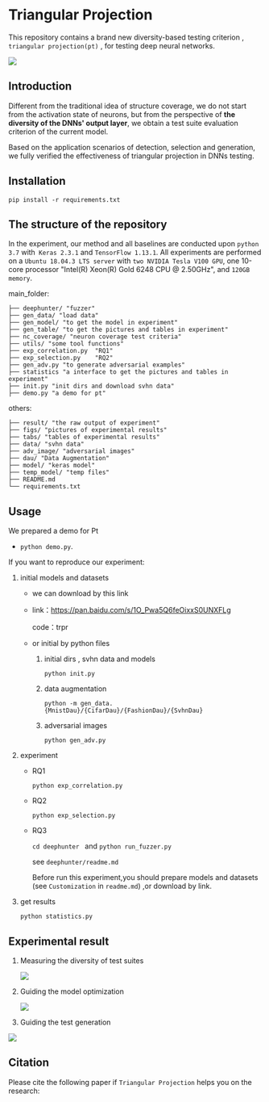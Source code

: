 # Triangular Projection

This repository contains a  brand new diversity-based testing criterion , `triangular projection(pt)` , for testing deep neural networks.

![](https://cdn.mathpix.com/snip/images/hQQFvFCoS3u90fO9xdCGukp_OwXzb3jxafs0_qjU2p8.original.fullsize.png)

## Introduction

Different from the traditional idea of structure coverage, we do not start from the activation state of neurons, but from the perspective of **the diversity of the DNNs' output layer**, we obtain a test suite evaluation criterion of the current model.

Based on the application scenarios of detection, selection and generation, we fully verified the effectiveness of triangular projection in DNNs testing.

## Installation

```
pip install -r requirements.txt
```

## The structure of the repository

In the experiment, our method and all baselines are conducted upon `python 3.7` with` Keras 2.3.1` and  `TensorFlow 1.13.1`. All experiments are performed on a `Ubuntu 18.04.3 LTS server` with `two NVIDIA Tesla V100 GPU`, one 10-core processor "Intel(R) Xeon(R) Gold 6248 CPU @ 2.50GHz", and `120GB memory`.

main_folder:

```
├── deephunter/ "fuzzer"
├── gen_data/ "load data"
├── gen_model/ "to get the model in experiment" 
├── gen_table/ "to get the pictures and tables in experiment"
├── nc_coverage/ "neuron coverage test criteria"
├── utils/ "some tool functions"
├── exp_correlation.py  "RQ1"
├── exp_selection.py	"RQ2"
├── gen_adv.py "to generate adversarial examples"
├── statistics "a interface to get the pictures and tables in experiment"
├── init.py "init dirs and download svhn data"
├── demo.py "a demo for pt"
```

others:

```
├── result/ "the raw output of experiment"
├── figs/ "pictures of experimental results"
├── tabs/ "tables of experimental results"
├── data/ "svhn data"
├── adv_image/ "adversarial images"
├── dau/ "Data Augmentation"
├── model/ "keras model"
├── temp_model/ "temp files"
├── README.md
└── requirements.txt
```

## Usage

We prepared a demo for Pt

- `python demo.py`.

If you want to reproduce our experiment:

1. initial  models and datasets

   - we can download by this link

   - link：https://pan.baidu.com/s/1O_Pwa5Q6feOixxS0UNXFLg 

     code：trpr

   - or initial  by python files

     1. initial dirs , svhn data and models

        `python init.py`

     2. data augmentation

        `python -m gen_data.{MnistDau}/{CifarDau}/{FashionDau}/{SvhnDau}`

     3. adversarial images

        `python gen_adv.py`

3. experiment

   - RQ1

     `python exp_correlation.py`

   - RQ2

     `python exp_selection.py`

   - RQ3

     `cd deephunter ` and `python run_fuzzer.py`

     see `deephunter/readme.md`
     
     Before run this experiment,you should prepare models and datasets (see `Customization` in `readme.md`) ,or download by link.

4. get results

   `python statistics.py`

## Experimental result

1. Measuring the diversity of test suites

   ![](https://cdn.mathpix.com/snip/images/6VRLD-4u9SJp75SRO3eMT4d3QRiMcB-kmykRXvrTjE8.original.fullsize.png)

2. Guiding the model optimization

   ![](https://cdn.mathpix.com/snip/images/cs1wLPFK2TziDYQf3bE2mRxGvGPtmoXcZfV8X4zYfZ0.original.fullsize.png)

3. Guiding the test generation

![](https://cdn.mathpix.com/snip/images/Jq3CElY5jRUEPIz7dIE6-wgiroGtgJwoKR3qsmaQyhs.original.fullsize.png)

## Citation

Please cite the following paper if `Triangular Projection` helps you on the research:

```.

```

